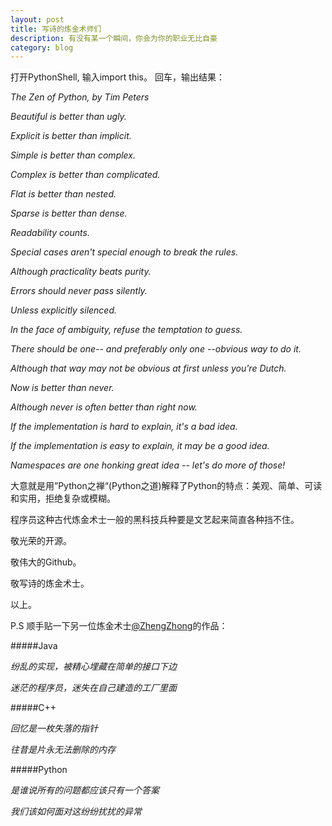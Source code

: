 ```yaml
---
layout: post
title: 写诗的炼金术师们
description: 有没有某一个瞬间，你会为你的职业无比自豪
category: blog
---
```


打开PythonShell, 输入import this。 回车，输出结果：

_The Zen of Python, by Tim Peters_

_Beautiful is better than ugly._

_Explicit is better than implicit._

_Simple is better than complex._

_Complex is better than complicated._

_Flat is better than nested._

_Sparse is better than dense._

_Readability counts._

_Special cases aren't special enough to break the rules._

_Although practicality beats purity._

_Errors should never pass silently._

_Unless explicitly silenced._

_In the face of ambiguity, refuse the temptation to guess._

_There should be one-- and preferably only one --obvious way to do it._

_Although that way may not be obvious at first unless you're Dutch._

_Now is better than never._

_Although never is often better than *right now.*_

_If the implementation is hard to explain, it's a bad idea._

_If the implementation is easy to explain, it may be a good idea._

_Namespaces are one honking great idea -- let's do more of those!_


大意就是用”Python之禅“(Python之道)解释了Python的特点：美观、简单、可读和实用，拒绝复杂或模糊。

程序员这种古代炼金术士一般的黑科技兵种要是文艺起来简直各种挡不住。

敬光荣的开源。

敬伟大的Github。

敬写诗的炼金术士。

以上。

P.S 顺手贴一下另一位炼金术士[@ZhengZhong](http://www.zhengzhong.net/blog/2014/04/18/poems-about-programming/)的作品：

#####Java

_纷乱的实现，被精心埋藏在简单的接口下边_

_迷茫的程序员，迷失在自己建造的工厂里面_

#####C++

_回忆是一枚失落的指针_

_往昔是片永无法删除的内存_

#####Python

_是谁说所有的问题都应该只有一个答案_

_我们该如何面对这纷纷扰扰的异常_